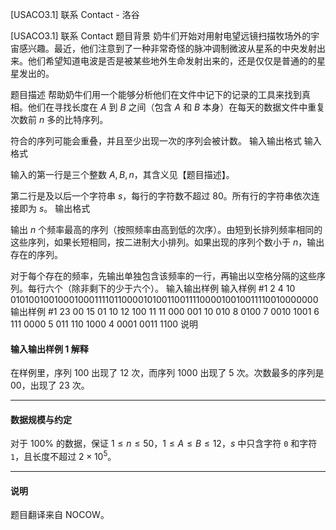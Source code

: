 



[USACO3.1] 联系 Contact - 洛谷














[USACO3.1] 联系 Contact
题目背景
奶牛们开始对用射电望远镜扫描牧场外的宇宙感兴趣。最近，他们注意到了一种非常奇怪的脉冲调制微波从星系的中央发射出来。他们希望知道电波是否是被某些地外生命发射出来的，还是仅仅是普通的的星星发出的。

题目描述
帮助奶牛们用一个能够分析他们在文件中记下的记录的工具来找到真相。他们在寻找长度在 $A$ 到 $B$ 之间（包含 $A$ 和 $B$ 本身）在每天的数据文件中重复次数前 $n$ 多的比特序列。

符合的序列可能会重叠，并且至少出现一次的序列会被计数。
输入输出格式
输入格式

输入的第一行是三个整数 $A, B, n$，其含义见【题目描述】。

第二行是及以后一个字符串 $s$，每行的字符数不超过 $80$。所有行的字符串依次连接即为 $s$。
输出格式

输出 $n$ 个频率最高的序列（按照频率由高到低的次序）。由短到长排列频率相同的这些序列，如果长短相同，按二进制大小排列。如果出现的序列个数小于 $n$，输出存在的序列。

对于每个存在的频率，先输出单独包含该频率的一行，再输出以空格分隔的这些序列。每行六个（除非剩下的少于六个）。
输入输出样例
输入样例 #1
2 4 10
01010010010001000111101100001010011001111000010010011110010000000
输出样例 #1
23
00
15
01 10
12
100
11
11 000 001
10
010
8
0100
7
0010 1001
6
111 0000
5
011 110 1000
4
0001 0011 1100
说明
#### 输入输出样例 1 解释

在样例里，序列 $100$ 出现了 $12$ 次，而序列 $1000$ 出现了 $5$ 次。次数最多的序列是 $00$，出现了 $23$ 次。

---

#### 数据规模与约定

对于 $100\%$ 的数据，保证 $1 \leq n \leq 50$，$1 \leq A \leq B \leq 12$，$s$ 中只含字符 `0` 和字符 `1`，且长度不超过 $2 \times 10^5$。

---
#### 说明

题目翻译来自 NOCOW。






